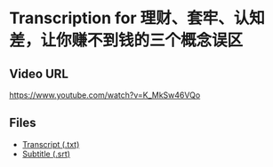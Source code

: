 # Transcription for 理财、套牢、认知差，让你赚不到钱的三个概念误区
## Video URL
https://www.youtube.com/watch?v=K_MkSw46VQo
 
## Files
- [Transcript (.txt)](./transcript.txt)
- [Subtitle (.srt)](./transcript.srt)
